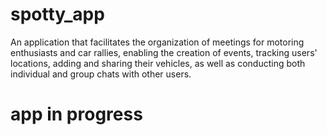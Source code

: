 # spotty_app

An application that facilitates the organization of meetings for motoring enthusiasts and car rallies,
enabling the creation of events, tracking users' locations, adding and sharing their vehicles,
as well as conducting both individual and group chats with other users.

# app in progress
